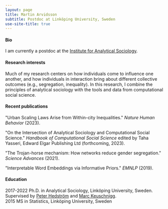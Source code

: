 ```yaml
---
layout: page
title: Martin Arvidsson
subtitle: Postdoc at Linköping University, Sweden
use-site-title: true
---
```



#### Bio


I am currently a postdoc at the [Institute for Analytical Sociology](https://liu.se/en/organisation/liu/iei/ias).

#### Research interests

Much of my research centers on how individuals come to influence one another, and how individuals in interaction bring about different collective outcomes (e.g., segregation, inequality). In this research, I combine the principles of analytical sociology with the tools and data from computational social science.

#### Recent publications

"Urban Scaling Laws Arise from Within-city Inequalities." <i>Nature Human Behavior</i> (2023).
  
"On the Intersection of Analytical Sociology and Computational Social Science." <i>Handbook of Computational Social Science</i> edited by Taha Yasseri, Edward Elgar Publishing Ltd (forthcoming, 2023).

"The Trojan-horse mechanism: How networks reduce gender segregation." <i>Science Advances</i> (2021).

 "Interpretable Word Embeddings via Informative Priors." <i>EMNLP</i> (2019).
  

#### Education
2017-2022 Ph.D. in Analytical Sociology, Linköping University, Sweden. Supervised by [Peter Hedström](https://liu.se/en/employee/pethe05) and [Marc Keuschnigg](https://keuschnigg.org/).<br/>
2015 MS in Statistics, Linköping University, Sweden<br/>
